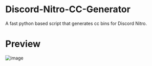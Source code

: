 # Discord-Nitro-CC-Generator
A fast python based script that generates cc bins for Discord Nitro.


# Preview
![image](https://user-images.githubusercontent.com/106864544/172028099-74edf631-8f7b-4ac6-b4e0-06cd02f5a9d5.png)
